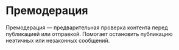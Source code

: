 # Премодерация

Премодерация — предварительная проверка контента перед публикацией или отправкой. Помогает остановить публикацию неэтичных или незаконных сообщений.
